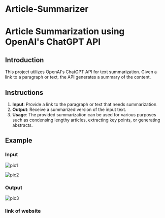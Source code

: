 # Article-Summarizer
# Article Summarization using OpenAI's ChatGPT API

## Introduction
This project utilizes OpenAI's ChatGPT API for text summarization. Given a link to a paragraph or text, the API generates a summary of the content. 

## Instructions
1. **Input**: Provide a link to the paragraph or text that needs summarization.
2. **Output**: Receive a summarized version of the input text.
3. **Usage**: The provided summarization can be used for various purposes such as condensing lengthy articles, extracting key points, or generating abstracts.


## Example
### Input
![pic1](https://github.com/001sarvesh/para-Summarizer/assets/97980500/a7ae0444-49cc-44a0-aa26-1a63d6049fb2)

![pic2](https://github.com/001sarvesh/para-Summarizer/assets/97980500/a7ae0444-49cc-44a0-aa26-1a63d6049fb2)

### Output
![pic3](https://github.com/001sarvesh/para-Summarizer/assets/97980500/5f34ec47-c799-411f-9262-08a11dd984fe)



### link of website

